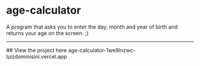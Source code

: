 # age-calculator
A program that asks you to enter the day, month and year of birth and returns your age on the screen. ;)
<hr>
## View the project here
age-calculator-1we9lnzwc-luizdominisini.vercel.app
